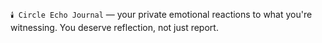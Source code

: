 `🕯️ Circle Echo Journal` — your private emotional reactions to what you're witnessing. You deserve reflection, not just report.